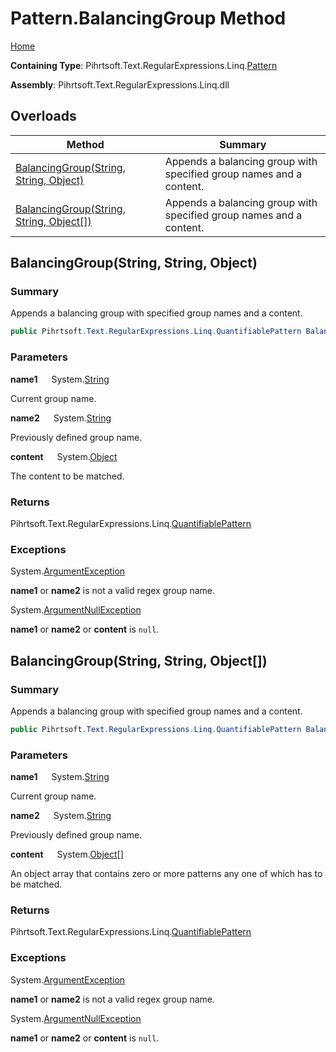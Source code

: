 # Pattern\.BalancingGroup Method

[Home](../../../../../../README.md)

**Containing Type**: Pihrtsoft\.Text\.RegularExpressions\.Linq\.[Pattern](../README.md)

**Assembly**: Pihrtsoft\.Text\.RegularExpressions\.Linq\.dll

## Overloads

| Method | Summary |
| ------ | ------- |
| [BalancingGroup(String, String, Object)](#Pihrtsoft_Text_RegularExpressions_Linq_Pattern_BalancingGroup_System_String_System_String_System_Object_) | Appends a balancing group with specified group names and a content\. |
| [BalancingGroup(String, String, Object\[\])](#Pihrtsoft_Text_RegularExpressions_Linq_Pattern_BalancingGroup_System_String_System_String_System_Object___) | Appends a balancing group with specified group names and a content\. |

## BalancingGroup\(String, String, Object\) <a name="Pihrtsoft_Text_RegularExpressions_Linq_Pattern_BalancingGroup_System_String_System_String_System_Object_"></a>

### Summary

Appends a balancing group with specified group names and a content\.

```csharp
public Pihrtsoft.Text.RegularExpressions.Linq.QuantifiablePattern BalancingGroup(string name1, string name2, object content)
```

### Parameters

**name1** &emsp; System\.[String](https://docs.microsoft.com/en-us/dotnet/api/system.string)

Current group name\.

**name2** &emsp; System\.[String](https://docs.microsoft.com/en-us/dotnet/api/system.string)

Previously defined group name\.

**content** &emsp; System\.[Object](https://docs.microsoft.com/en-us/dotnet/api/system.object)

The content to be matched\.

### Returns

Pihrtsoft\.Text\.RegularExpressions\.Linq\.[QuantifiablePattern](../../QuantifiablePattern/README.md)

### Exceptions

System\.[ArgumentException](https://docs.microsoft.com/en-us/dotnet/api/system.argumentexception)

**name1** or **name2** is not a valid regex group name\.

System\.[ArgumentNullException](https://docs.microsoft.com/en-us/dotnet/api/system.argumentnullexception)

**name1** or **name2** or **content** is `null`\.

## BalancingGroup\(String, String, Object\[\]\) <a name="Pihrtsoft_Text_RegularExpressions_Linq_Pattern_BalancingGroup_System_String_System_String_System_Object___"></a>

### Summary

Appends a balancing group with specified group names and a content\.

```csharp
public Pihrtsoft.Text.RegularExpressions.Linq.QuantifiablePattern BalancingGroup(string name1, string name2, params object[] content)
```

### Parameters

**name1** &emsp; System\.[String](https://docs.microsoft.com/en-us/dotnet/api/system.string)

Current group name\.

**name2** &emsp; System\.[String](https://docs.microsoft.com/en-us/dotnet/api/system.string)

Previously defined group name\.

**content** &emsp; System\.[Object](https://docs.microsoft.com/en-us/dotnet/api/system.object)\[\]

An object array that contains zero or more patterns any one of which has to be matched\.

### Returns

Pihrtsoft\.Text\.RegularExpressions\.Linq\.[QuantifiablePattern](../../QuantifiablePattern/README.md)

### Exceptions

System\.[ArgumentException](https://docs.microsoft.com/en-us/dotnet/api/system.argumentexception)

**name1** or **name2** is not a valid regex group name\.

System\.[ArgumentNullException](https://docs.microsoft.com/en-us/dotnet/api/system.argumentnullexception)

**name1** or **name2** or **content** is `null`\.

